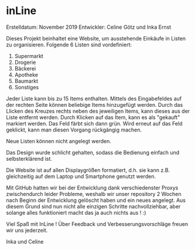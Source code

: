 # inLine

Erstelldatum: November 2019
Entwickler: Celine Götz und Inka Ernst

Dieses Projekt beinhaltet eine Website, um ausstehende Einkäufe in Listen zu organisieren. 
Folgende 6 Listen sind vordefiniert: 
1. Supermarkt
2. Drogerie
3. Bäckerei
4. Apotheke
5. Baumarkt
6. Sonstiges

Jeder Liste kann bis zu 15 Items enthalten. Mittels des Eingabefeldes auf der rechten Seite können beliebige Items hinzugefügt werden. 
Durch das Llicken des Kreuzes rechts neben des jeweiligen Items, kann dieses aus der Liste entfernt werden. 
Durch Klicken auf das Item, kann es als "gekauft" markiert werden. Das Feld färbt sich dann grün. 
Wird erneut auf das Feld geklickt, kann man diesen Vorgang rückgängig machen. 

Neue Listen können nicht angelegt werden.

Das Design wurde schlicht gehalten, sodass die Bedienung einfach und selbsterklärend ist. 

Die Website ist auf allen Displaygrößen formatiert, d.h. sie kann z.B. gleichzeitig auf dem Laptop und Smartphone genutzt werden. 

Mit GitHub hatten wir bei der Entwicklung dank verschiedenster Proxys zwischendurch leider Probleme, weshalb wir unser repository 2 Wochen nach Beginn der Entwicklung gelöscht haben und ein neues angelegt. Aus diesem Grund sind nun nicht alle einzigen Schritte nachvollziehbar, aber solange alles funktioniert macht das ja auch nichts aus ! :) 

Viel Spaß mit InLine ! Über Feedback und Verbesserungsvorschläge freuen wir uns jederzeit.

Inka und Celine 
